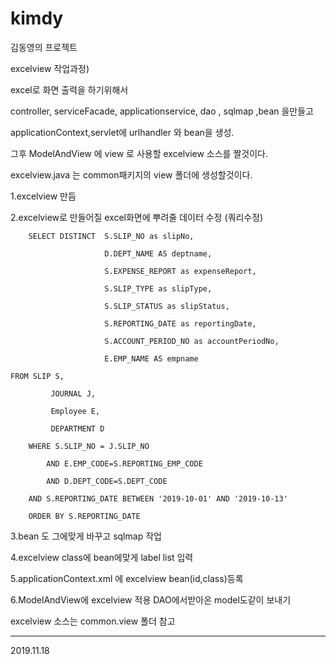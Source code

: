 # kimdy
김동영의 프로젝트

excelview 작업과정)

excel로 화면 출력을 하기위해서 

controller, serviceFacade, applicationservice, dao , sqlmap ,bean 을만들고 

applicationContext,servlet에 urlhandler 와 bean을 생성.

그후 ModelAndView 에 view 로 사용할 excelview 소스를 짤것이다.

excelview.java 는 common패키지의 view 폴더에 생성할것이다.

1.excelview 만듬

2.excelview로 만들어질 excel화면에 뿌려줄 데이터 수정 (쿼리수정)

        SELECT DISTINCT  S.SLIP_NO as slipNo,

                         D.DEPT_NAME AS deptname,
                                
                         S.EXPENSE_REPORT as expenseReport,
                                
                         S.SLIP_TYPE as slipType,
                                
                         S.SLIP_STATUS as slipStatus,
                                
                         S.REPORTING_DATE as reportingDate,
                                
                         S.ACCOUNT_PERIOD_NO as accountPeriodNo,
                                
                   	     E.EMP_NAME AS empname
                                
    FROM SLIP S,
  
             JOURNAL J,
             
             Employee E,
             
             DEPARTMENT D  
             
        WHERE S.SLIP_NO = J.SLIP_NO
        
    		AND E.EMP_CODE=S.REPORTING_EMP_CODE
        
    		AND D.DEPT_CODE=S.DEPT_CODE
        
        AND S.REPORTING_DATE BETWEEN '2019-10-01' AND '2019-10-13'
        
        ORDER BY S.REPORTING_DATE
        
        
3.bean 도 그에맞게 바꾸고 sqlmap 작업

4.excelview class에 bean에맞게 label list 입력

5.applicationContext.xml 에 excelview bean(id,class)등록 

6.ModelAndView에 excelview 적용 DAO에서받아온 model도같이 보내기

excelview 소스는 common.view 폴더 참고

--------------------------------------------------------------
2019.11.18
